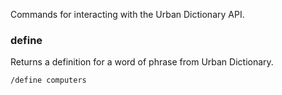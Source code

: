 Commands for interacting with the Urban Dictionary API.

### define
Returns a definition for a word of phrase from Urban Dictionary.
```
/define computers
```